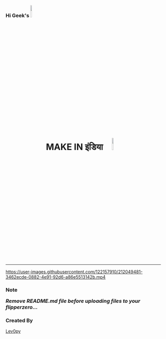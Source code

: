 ### Hi Geek's  <img src="https://media.giphy.com/media/hvRJCLFzcasrR4ia7z/giphy.gif" width="10%">



<!--
\   //~~\ |   |    /\  |~~\|~~  |\  | /~~\~~|~~    /\  |  /~~\ |\  ||~~
 \ /|    ||   |   /__\ |__/|--  | \ ||    | |     /__\ | |    || \ ||--
  |  \__/  \_/   /    \|  \|__  |  \| \__/  |    /    \|__\__/ |  \||__
-->



<h1 align="center">
 MAKE IN इंडिया
<img src="img/in2.gif" width="10%" ></h1><hr>



https://user-images.githubusercontent.com/122157910/212049481-3462ecde-0882-4e91-92d6-a86e5513142b.mp4




<h3>Note</>


_*Remove README.md file before uploading files to your flipperzero...*_

<h3>Created By</h3>
<a href="https://instagram.com/lev0py">Lev0py</a>










